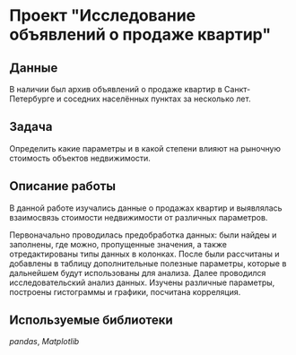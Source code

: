 # Проект "Исследование объявлений о продаже квартир"


## Данные
 В наличии был архив объявлений о продаже квартир в Санкт-Петербурге и соседних населённых пунктах за несколько лет. 


## Задача
Определить какие параметры и в какой степени влияют на рыночную стоимость объектов недвижимости.


## Описание работы

В данной работе изучались данные о продажах квартир и выявлялась взаимосвязь стоимости недвижимости от различных параметров.

Первоначально проводилась предобработка данных: были найдеы и заполнены, где можно, пропущенные значения, а также отредактированы типы данных в колонках. После были рассчитаны и добавлены в таблицу дополнительные полезные параметры, которые в дальнейшем будут использованы для анализа. Далее проводился исследовательский анализ данных. Изучены различные параметры, построены гистограммы и графики, посчитана корреляция.


## Используемые библиотеки
*pandas*, *Matplotlib*